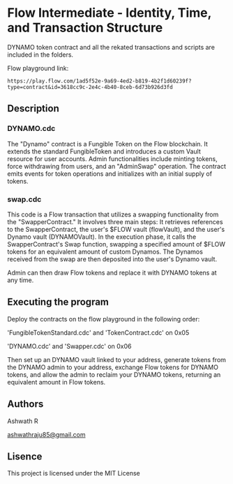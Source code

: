 # Flow Intermediate - Identity, Time, and Transaction Structure

DYNAMO token contract and all the rekated transactions and scripts are included in the folders.

Flow playground link:

```
https://play.flow.com/1ad5f52e-9a69-4ed2-b819-4b2f1d60239f?type=contract&id=3618cc9c-2e4c-4b40-8ceb-6d73b926d3fd

```
## Description

### DYNAMO.cdc

The "Dynamo" contract is a Fungible Token on the Flow blockchain. It extends the standard FungibleToken and introduces a custom Vault resource for user accounts. Admin functionalities include minting tokens, force withdrawing from users, and an "AdminSwap" operation. The contract emits events for token operations and initializes with an initial supply of tokens.

### swap.cdc

This code is a Flow transaction that utilizes a swapping functionality from the "SwapperContract." It involves three main steps:
It retrieves references to the SwapperContract, the user's $FLOW vault (flowVault), and the user's Dynamo vault (DYNAMOVault).
In the execution phase, it calls the SwapperContract's Swap function, swapping a specified amount of $FLOW tokens for an equivalent amount of custom Dynamos.
The Dynamos received from the swap are then deposited into the user's Dynamo vault.

Admin can then draw Flow tokens and replace it with DYNAMO tokens at any time.

## Executing the program

Deploy the contracts on the flow playground in the following order:

'FungibleTokenStandard.cdc' and 'TokenContract.cdc' on 0x05

'DYNAMO.cdc' and 'Swapper.cdc' on 0x06

Then set up an DYNAMO vault linked to your address, generate tokens from the DYNAMO admin to your address, exchange Flow tokens for DYNAMO tokens, and allow the admin to reclaim your DYNAMO tokens, returning an equivalent amount in Flow tokens.

## Authors

Ashwath R

ashwathraju85@gmail.com

## Lisence

This project is licensed under the MIT License 
